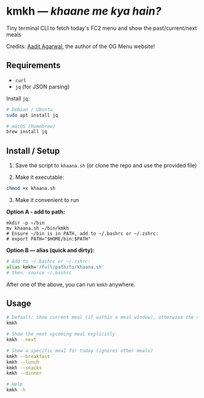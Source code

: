 # kmkh — *khaane me kya hain?*

Tiny terminal CLI to fetch today's FC2 menu and show the past/current/next meals

Credits: [Aadit Agarwal](https://github.com/aaditagrawal/fc-menu), the author of the OG Menu website!

## Requirements
- `curl`  
- `jq` (for JSON parsing)

Install `jq`:
```bash
# Debian / Ubuntu
sudo apt install jq

# macOS (Homebrew)
brew install jq
```

## Install / Setup

1. Save the script to `khaana.sh` (or clone the repo and use the provided file)

2. Make it executable:
```bash
chmod +x khaana.sh
```

3. Make it convenient to run 

**Option A - add to path:**
```
mkdir -p ~/bin
mv khaana.sh ~/bin/kmkh
# Ensure ~/bin is in PATH, add to ~/.bashrc or ~/.zshrc:
# export PATH="$HOME/bin:$PATH"
```

**Option B — alias (quick and dirty):**
```bash
# Add to ~/.bashrc or ~/.zshrc:
alias kmkh='/full/path/to/khaana.sh'
# then: source ~/.bashrc
```

After one of the above, you can run `kmkh` anywhere.

## Usage

```bash
# Default: show current meal (if within a meal window), otherwise the next meal
kmkh

# Show the next upcoming meal explicitly
kmkh --next

# Show a specific meal for today (ignores other meals)
kmkh --breakfast
kmkh --lunch
kmkh --snacks
kmkh --dinner

# Help
kmkh -h
```
